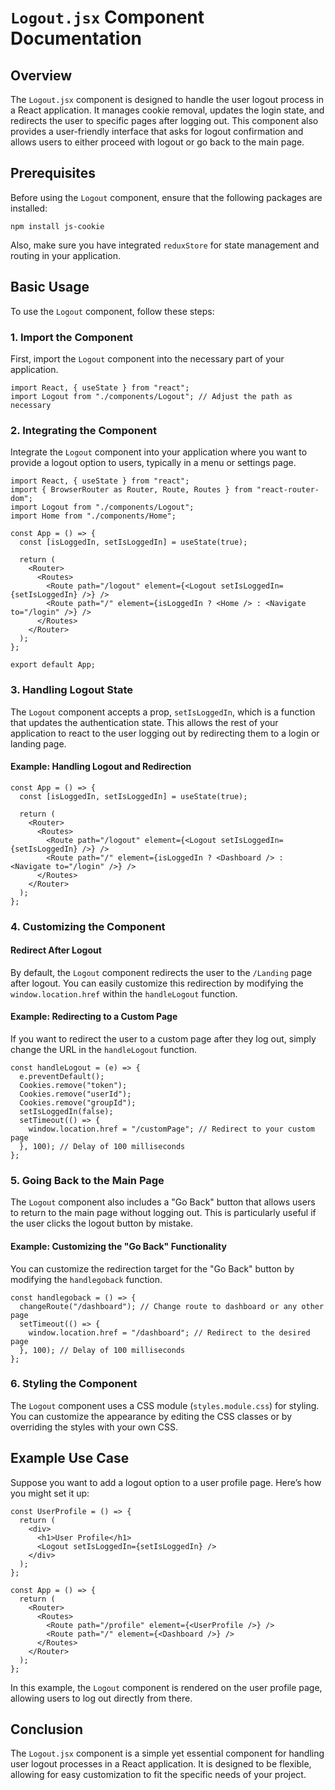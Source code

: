 # `Logout.jsx` Component Documentation

## Overview

The `Logout.jsx` component is designed to handle the user logout process in a React application. It manages cookie removal, updates the login state, and redirects the user to specific pages after logging out. This component also provides a user-friendly interface that asks for logout confirmation and allows users to either proceed with logout or go back to the main page.

## Prerequisites

Before using the `Logout` component, ensure that the following packages are installed:

```
npm install js-cookie
```

Also, make sure you have integrated `reduxStore` for state management and routing in your application.

## Basic Usage

To use the `Logout` component, follow these steps:

### 1. Import the Component

First, import the `Logout` component into the necessary part of your application.

```
import React, { useState } from "react";
import Logout from "./components/Logout"; // Adjust the path as necessary
```

### 2. Integrating the Component

Integrate the `Logout` component into your application where you want to provide a logout option to users, typically in a menu or settings page.

```
import React, { useState } from "react";
import { BrowserRouter as Router, Route, Routes } from "react-router-dom";
import Logout from "./components/Logout";
import Home from "./components/Home";

const App = () => {
  const [isLoggedIn, setIsLoggedIn] = useState(true);

  return (
    <Router>
      <Routes>
        <Route path="/logout" element={<Logout setIsLoggedIn={setIsLoggedIn} />} />
        <Route path="/" element={isLoggedIn ? <Home /> : <Navigate to="/login" />} />
      </Routes>
    </Router>
  );
};

export default App;
```

### 3. Handling Logout State

The `Logout` component accepts a prop, `setIsLoggedIn`, which is a function that updates the authentication state. This allows the rest of your application to react to the user logging out by redirecting them to a login or landing page.

#### Example: Handling Logout and Redirection

```
const App = () => {
  const [isLoggedIn, setIsLoggedIn] = useState(true);

  return (
    <Router>
      <Routes>
        <Route path="/logout" element={<Logout setIsLoggedIn={setIsLoggedIn} />} />
        <Route path="/" element={isLoggedIn ? <Dashboard /> : <Navigate to="/login" />} />
      </Routes>
    </Router>
  );
};
```

### 4. Customizing the Component

#### Redirect After Logout

By default, the `Logout` component redirects the user to the `/Landing` page after logout. You can easily customize this redirection by modifying the `window.location.href` within the `handleLogout` function.

#### Example: Redirecting to a Custom Page

If you want to redirect the user to a custom page after they log out, simply change the URL in the `handleLogout` function.

```
const handleLogout = (e) => {
  e.preventDefault();
  Cookies.remove("token");
  Cookies.remove("userId");
  Cookies.remove("groupId");
  setIsLoggedIn(false);
  setTimeout(() => {
    window.location.href = "/customPage"; // Redirect to your custom page
  }, 100); // Delay of 100 milliseconds
};
```

### 5. Going Back to the Main Page

The `Logout` component also includes a "Go Back" button that allows users to return to the main page without logging out. This is particularly useful if the user clicks the logout button by mistake.

#### Example: Customizing the "Go Back" Functionality

You can customize the redirection target for the "Go Back" button by modifying the `handlegoback` function.

```
const handlegoback = () => {
  changeRoute("/dashboard"); // Change route to dashboard or any other page
  setTimeout(() => {
    window.location.href = "/dashboard"; // Redirect to the desired page
  }, 100); // Delay of 100 milliseconds
};
```

### 6. Styling the Component

The `Logout` component uses a CSS module (`styles.module.css`) for styling. You can customize the appearance by editing the CSS classes or by overriding the styles with your own CSS.

## Example Use Case

Suppose you want to add a logout option to a user profile page. Here’s how you might set it up:

```
const UserProfile = () => {
  return (
    <div>
      <h1>User Profile</h1>
      <Logout setIsLoggedIn={setIsLoggedIn} />
    </div>
  );
};

const App = () => {
  return (
    <Router>
      <Routes>
        <Route path="/profile" element={<UserProfile />} />
        <Route path="/" element={<Dashboard />} />
      </Routes>
    </Router>
  );
};
```

In this example, the `Logout` component is rendered on the user profile page, allowing users to log out directly from there.

## Conclusion

The `Logout.jsx` component is a simple yet essential component for handling user logout processes in a React application. It is designed to be flexible, allowing for easy customization to fit the specific needs of your project.
